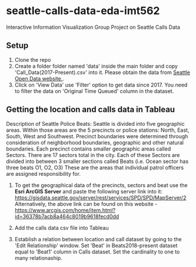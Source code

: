 # seattle-calls-data-eda-imt562
Interactive Information Visualization Group Project on Seattle Calls Data

## Setup
1. Clone the repo
2. Create a folder folder named 'data' inside the main folder and copy 'Call_Data(2017-Present).csv' into it. Please obtain the data from [Seattle Open Data website.](https://data.seattle.gov/Public-Safety/Call-Data/33kz-ixgy).
3. Click on 'View Data' use 'Filter' option to get data since 2017. You need to filter the data on 'Original Time Queued' column in the dataset. 

## Getting the location and calls data in Tableau

Description of Seattle Police Beats:
Seattle is divided into five geographic areas. Within those areas are the 5 precincts or police stations: North, East, South, West and Southwest. Precinct boundaries were determined through consideration of neighborhood boundaries, geographic and other natural boundaries.
Each precinct contains smaller geographic areas called Sectors. There are 17 sectors total in the city.
Each of these Sectors are divided into between 3 smaller sections called Beats (i.e. Ocean sector has three beats O1, O2, O3) These are the areas that individual patrol officers are assigned responsibility for.

1. To get the geographical data of the precincts, sectors and beat use the **Esri ArcGIS Server** and paste the following server link into it:
https://gisdata.seattle.gov/server/rest/services/SPD/SPD/MapServer/2
Alternatively, the above link can be found on this website - https://www.arcgis.com/home/item.html?id=36378b7acb8a464c8019b9618fecd0dd

2. Add the calls data csv file into Tableau

3. Establish a relation between location and call dataset by going to the 'Edit Relationship' window. Set 'Beat' in Beats2018-present dataset equal to 'Beat1' column in Calls dataset. Set the cardinality to one to many relationaship.